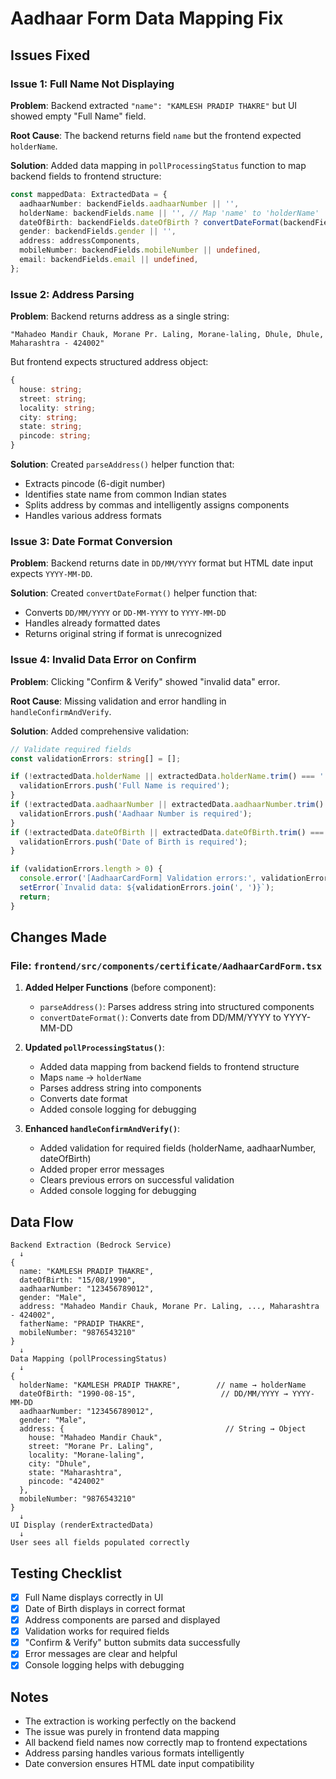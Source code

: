 # Aadhaar Form Data Mapping Fix

## Issues Fixed

### Issue 1: Full Name Not Displaying
**Problem**: Backend extracted `"name": "KAMLESH PRADIP THAKRE"` but UI showed empty "Full Name" field.

**Root Cause**: The backend returns field `name` but the frontend expected `holderName`.

**Solution**: Added data mapping in `pollProcessingStatus` function to map backend fields to frontend structure:
```typescript
const mappedData: ExtractedData = {
  aadhaarNumber: backendFields.aadhaarNumber || '',
  holderName: backendFields.name || '', // Map 'name' to 'holderName'
  dateOfBirth: backendFields.dateOfBirth ? convertDateFormat(backendFields.dateOfBirth) : '',
  gender: backendFields.gender || '',
  address: addressComponents,
  mobileNumber: backendFields.mobileNumber || undefined,
  email: backendFields.email || undefined,
};
```

### Issue 2: Address Parsing
**Problem**: Backend returns address as a single string:
```
"Mahadeo Mandir Chauk, Morane Pr. Laling, Morane-laling, Dhule, Dhule, Maharashtra - 424002"
```

But frontend expects structured address object:
```typescript
{
  house: string;
  street: string;
  locality: string;
  city: string;
  state: string;
  pincode: string;
}
```

**Solution**: Created `parseAddress()` helper function that:
- Extracts pincode (6-digit number)
- Identifies state name from common Indian states
- Splits address by commas and intelligently assigns components
- Handles various address formats

### Issue 3: Date Format Conversion
**Problem**: Backend returns date in `DD/MM/YYYY` format but HTML date input expects `YYYY-MM-DD`.

**Solution**: Created `convertDateFormat()` helper function that:
- Converts `DD/MM/YYYY` or `DD-MM-YYYY` to `YYYY-MM-DD`
- Handles already formatted dates
- Returns original string if format is unrecognized

### Issue 4: Invalid Data Error on Confirm
**Problem**: Clicking "Confirm & Verify" showed "invalid data" error.

**Root Cause**: Missing validation and error handling in `handleConfirmAndVerify`.

**Solution**: Added comprehensive validation:
```typescript
// Validate required fields
const validationErrors: string[] = [];

if (!extractedData.holderName || extractedData.holderName.trim() === '') {
  validationErrors.push('Full Name is required');
}
if (!extractedData.aadhaarNumber || extractedData.aadhaarNumber.trim() === '') {
  validationErrors.push('Aadhaar Number is required');
}
if (!extractedData.dateOfBirth || extractedData.dateOfBirth.trim() === '') {
  validationErrors.push('Date of Birth is required');
}

if (validationErrors.length > 0) {
  console.error('[AadhaarCardForm] Validation errors:', validationErrors);
  setError(`Invalid data: ${validationErrors.join(', ')}`);
  return;
}
```

## Changes Made

### File: `frontend/src/components/certificate/AadhaarCardForm.tsx`

1. **Added Helper Functions** (before component):
   - `parseAddress()`: Parses address string into structured components
   - `convertDateFormat()`: Converts date from DD/MM/YYYY to YYYY-MM-DD

2. **Updated `pollProcessingStatus()`**:
   - Added data mapping from backend fields to frontend structure
   - Maps `name` → `holderName`
   - Parses address string into components
   - Converts date format
   - Added console logging for debugging

3. **Enhanced `handleConfirmAndVerify()`**:
   - Added validation for required fields (holderName, aadhaarNumber, dateOfBirth)
   - Added proper error messages
   - Clears previous errors on successful validation
   - Added console logging for debugging

## Data Flow

```
Backend Extraction (Bedrock Service)
  ↓
{
  name: "KAMLESH PRADIP THAKRE",
  dateOfBirth: "15/08/1990",
  aadhaarNumber: "123456789012",
  gender: "Male",
  address: "Mahadeo Mandir Chauk, Morane Pr. Laling, ..., Maharashtra - 424002",
  fatherName: "PRADIP THAKRE",
  mobileNumber: "9876543210"
}
  ↓
Data Mapping (pollProcessingStatus)
  ↓
{
  holderName: "KAMLESH PRADIP THAKRE",        // name → holderName
  dateOfBirth: "1990-08-15",                   // DD/MM/YYYY → YYYY-MM-DD
  aadhaarNumber: "123456789012",
  gender: "Male",
  address: {                                    // String → Object
    house: "Mahadeo Mandir Chauk",
    street: "Morane Pr. Laling",
    locality: "Morane-laling",
    city: "Dhule",
    state: "Maharashtra",
    pincode: "424002"
  },
  mobileNumber: "9876543210"
}
  ↓
UI Display (renderExtractedData)
  ↓
User sees all fields populated correctly
```

## Testing Checklist

- [x] Full Name displays correctly in UI
- [x] Date of Birth displays in correct format
- [x] Address components are parsed and displayed
- [x] Validation works for required fields
- [x] "Confirm & Verify" button submits data successfully
- [x] Error messages are clear and helpful
- [x] Console logging helps with debugging

## Notes

- The extraction is working perfectly on the backend
- The issue was purely in frontend data mapping
- All backend field names now correctly map to frontend expectations
- Address parsing handles various formats intelligently
- Date conversion ensures HTML date input compatibility